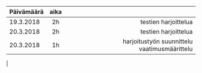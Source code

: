 | Päivämäärä | aika | |
| ------------- |:-------------:| -----:|
| 19.3.2018 | 2h | testien harjoittelua |
| 20.3.2018 | 2h | testien harjoittelua |
| 20.3.2018 | 1h | harjoitustyön suunnittelu vaatimusmäärittelu|
|
